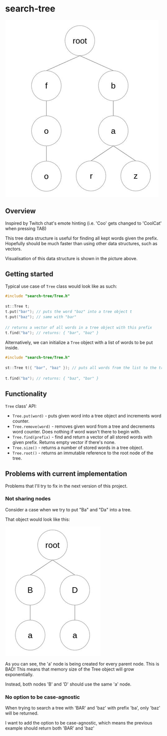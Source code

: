 # search-tree

![visualisation of the tree data structure](imgs/visualization.jpg)

## Overview
Inspired by Twitch chat's emote hinting (i.e. 'Coo' gets changed to 'CoolCat' when pressing TAB)


This tree data structure is useful for finding all kept words given the prefix.
Hopefully should be much faster than using other data structures, such as vectors.

Visualisation of this data structure is shown in the picture above.

## Getting started
Typical use case of `Tree` class would look like as such:
```c++
#include "search-tree/Tree.h"

st::Tree t;
t.put("bar"); // puts the word "baz" into a tree object t
t.put("baz"); // same with "bar"

// returns a vector of all words in a tree object with this prefix
t.find("ba"); // returns: { "bar", "baz" }
```

Alternatively, we can initialize a `Tree` object with a list of words to be put inside.
```c++
#include "search-tree/Tree.h"

st::Tree t({ "bar", "baz" }); // puts all words from the list to the tree

t.find("ba"); // returns: { "baz", "bar" }
```

## Functionality
`Tree` class' API:
- `Tree.put(word)` - puts given word into a tree object and increments word counter.
- `Tree.remove(word)` - removes given word from a tree and decrements word counter. Does nothing if word wasn't there to begin with.
- `Tree.find(prefix)` - find and return a vector of all stored words with given prefix. Returns empty vector if there's none.
- `Tree.size()` - returns a number of stored words in a tree object.
- `Tree.root()` - returns an immutable reference to the root node of the tree.

## Problems with current implementation
Problems that I'll try to fix in the next version of this project.

### Not sharing nodes

Consider a case when we try to put "Ba" and "Da" into a tree.

That object would look like this:

![visualisation of a bad case](imgs/bad_case.jpg)

As you can see, the 'a' node is being created for every parent node. This is BAD!
This means that memory size of the Tree object will grow exponentially.

Instead, both nodes 'B' and 'D' should use the same 'a' node.

### No option to be case-agnostic

When trying to search a tree with 'BAR' and 'baz'
with prefix 'ba', only 'baz' will be returned.

I want to add the option to be case-agnostic, which means the previous example should return both 'BAR' and 'baz'
